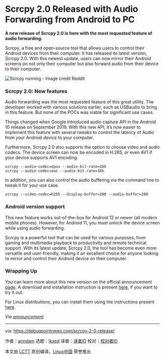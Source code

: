 [#]: subject: "Scrcpy 2.0 Released with Audio Forwarding from Android to PC"
[#]: via: "https://debugpointnews.com/scrcpy-2-0-release/"
[#]: author: "arindam https://debugpointnews.com/author/dpicubegmail-com/"
[#]: collector: "lkxed"
[#]: translator: " "
[#]: reviewer: " "
[#]: publisher: " "
[#]: url: " "

Scrcpy 2.0 Released with Audio Forwarding from Android to PC
======

**A new release of Scrcpy 2.0 is here with the most requested feature of audio forwarding.**

Scrcpy, a free and open-source tool that allows users to control their Android devices from their computer. It has released its latest version, Scrcpy 2.0. With this newest update, users can now mirror their Android screens on not only their computer but also forward audio from their device to their computer.

![Scrcpy running - Image credit Reddit][1]

### Scrcpy 2.0: New features

Audio forwarding was the most requested feature of this great utility. The developer worked with various solutions earlier, such as USBaudio to bring in this feature. But none of the POCs was viable for significant use cases.

Things changed when Google introduced audio capture API in the Android 10 release on September 2019. With this new API, it’s now easier to implement this feature with several tweaks to control the latency of Audio from your Android device to your computer.

Furthermore, Scrcpy 2.0 also supports the option to choose video and audio codecs. The device screen can now be encoded in H.265, or even AV1 if your device supports AV1 encoding.

```
scrcpy --audio-codec=opus --audio-bit-rate=16k
scrcpy --audio-codec=aac --audio-bit-rate=16k
```

In addition, you can also control the audio buffering via the command line to tweak it for your use case.

```
scrcpy --video-codec=h265 --display-buffer=200 --audio-buffer=200
```

### Android version support

This new feature works out-of-the-box for Android 12 or newer (all modern mobile phones). However, for Android 11, you must unlock the device screen while using audio forwarding.

Scrcpy is a powerful tool that can be used for various purposes, from gaming and multimedia playback to productivity and remote technical support. With its latest update, Scrcpy 2.0, the tool has become even more versatile and user-friendly, making it an excellent choice for anyone looking to mirror and control their Android device on their computer.

### Wrapping Up

You can learn more about this new version on the official announcement [page][2]. A download and installation instruction is present [here][3], if you want to try it out.

For Linux distributions, you can install them using the instructions present [here][4].

_Via [announcement][2]_

--------------------------------------------------------------------------------

via: https://debugpointnews.com/scrcpy-2-0-release/

作者：[arindam][a]
选题：[lkxed][b]
译者：[译者ID](https://github.com/译者ID)
校对：[校对者ID](https://github.com/校对者ID)

本文由 [LCTT](https://github.com/LCTT/TranslateProject) 原创编译，[Linux中国](https://linux.cn/) 荣誉推出

[a]: https://debugpointnews.com/author/dpicubegmail-com/
[b]: https://github.com/lkxed/
[1]: https://debugpointnews.com/wp-content/uploads/2023/03/Scrcpy-running-Image-credit-Reddit.jpg
[2]: https://blog.rom1v.com/2023/03/scrcpy-2-0-with-audio/
[3]: https://github.com/Genymobile/scrcpy/blob/master/README.md#get-the-app
[4]: https://github.com/Genymobile/scrcpy/blob/master/doc/linux.md